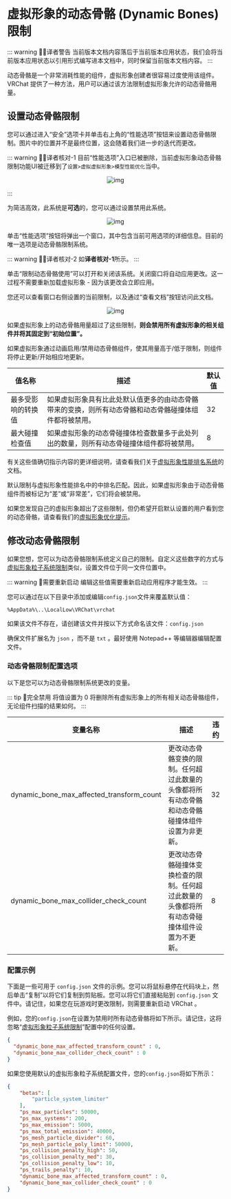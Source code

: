 # 虚拟形象的动态骨骼 (Dynamic Bones) 限制

::: warning 🧑‍💻译者警告
当前版本文档内容落后于当前版本应用状态，我们会将当前版本应用状态以引用形式编写进本文档中，同时保留当前版本文档内容。
:::

动态骨骼是一个非常消耗性能的组件，虚拟形象创建者很容易过度使用该组件。VRChat 提供了一种方法，用户可以通过该方法限制虚拟形象允许的动态骨骼用量。

## 设置动态骨骼限制

您可以通过进入“安全”选项卡并单击右上角的“性能选项”按钮来设置动态骨骼限制。图片中的位置并不是最终位置，这会随着我们进一步的迭代而更改。

::: warning 🧑‍💻译者核对-1
目前“性能选项”入口已被删除，当前虚拟形象动态骨骼限制功能UI被迁移到了`设置>虚拟虚拟形象>模型性能优化`当中。

<center>

![img](/docs.vrchat.com/images/avatar-dynamic-bone-limits-proof-1.png)

</center>

:::

为简洁高效，此系统是**可选**的，您可以通过设置禁用此系统。

<center>

![img](/docs.vrchat.com/images/avatar-dynamic-bone-limits-1.png)

</center>

单击“性能选项”按钮将弹出一个窗口，其中包含当前可用选项的详细信息。目前的唯一选项是动态骨骼限制系统。

::: warning 🧑‍💻译者核对-2
如**译者核对-1**所示。
:::

单击“限制动态骨骼使用”可以打开和关闭该系统。关闭窗口将自动应用更改。这一过程不需要重新加载虚拟形象 - 因为该更改会立即应用。

您还可以查看窗口右侧设置的当前限制，以及通过“查看文档”按钮访问此文档。

<center>

![img](/docs.vrchat.com/images/avatar-dynamic-bone-limits-2.png)

</center>

如果虚拟形象上的动态骨骼用量超过了这些限制，**则会禁用所有虚拟形象的相关组件并将其固定到“初始位置”。**

如果虚拟形象通过动画启用/禁用动态骨骼组件，使其用量高于/低于限制，则组件将停止更新/开始相应地更新。

| 值名称             | 描述                                                                                                   | 默认值 |
| ------------------ | ------------------------------------------------------------------------------------------------------ | ------ |
| 最多受影响的转换值 | 如果虚拟形象具有比此处默认值更多的由动态骨骼带来的变换，则所有动态骨骼和动态骨骼碰撞体组件都将被禁用。 | 32     |
| 最大碰撞检查值     | 如果虚拟形象的动态骨碰撞体检查数量多于此处列出的数量，则所有动态骨碰撞体组件都将被禁用。               | 8      |

有关这些值确切指示内容的更详细说明，请查看我们关于[虚拟形象性能排名系统](../../creators.vrchat.com/avatars/avatar-performance-ranking-system.md)的文档。

默认限制与虚拟形象性能排名中的中排名匹配。因此，如果虚拟形象由于动态骨骼组件而被标记为“差”或“非常差”，它们将会被禁用。

如果您发现自己的虚拟形象超出了这些限制，但仍希望开启默认设置的用户看到您的动态骨骼，请查看我们的[虚拟形象优化提示](../../creators.vrchat.com/avatars/avatar-optimizing-tips.md)。

## 修改动态骨骼限制

如果您想，您可以为动态骨骼限制系统定义自己的限制。自定义这些数字的方式与[虚拟形象粒子系统限制](./avatar-particle-system-limits.md)类似，设置文件位于同一文件位置中。

::: warning 🚧需要重新启动
编辑这些值需要重新启动应用程序才能生效。
:::

您可以通过在以下目录中添加或编辑`config.json`文件来覆盖默认值：

`%AppData%\..\LocalLow\VRChat\vrchat`

如果该文件不存在，请创建该文件并按以下方式命名该文件：`config.json`

确保文件扩展名为 `json` ，而不是 `txt` 。最好使用 Notepad++ 等编辑器编辑配置文件。

### 动态骨骼限制配置选项

以下是您可以为动态骨骼限制系统更改的变量。

::: tip 📘完全禁用
将值设置为 0 将删除所有虚拟形象上的所有相关动态骨骼组件，无论组件扫描的结果如何。
:::

| 变量名称                                  | 描述                                                                                           | 违约 |
| ----------------------------------------- | ---------------------------------------------------------------------------------------------- | ---- |
| dynamic_bone_max_affected_transform_count | 更改动态骨骼变换的限制。任何超过此数量的头像都将所有动态骨骼和动态骨骼碰撞体组件设置为非更新。 | 32   |
| dynamic_bone_max_collider_check_count     | 更改动态骨骼碰撞体变换检查的限制。任何超过此数量的头像都将所有动态骨碰撞体组件设置为不更新。   | 8    |

### 配置示例

下面是一些可用于 `config.json` 文件的示例。您可以将鼠标悬停在代码块上，然后单击“复制”以将它们复制到剪贴板。您可以将它们直接粘贴到 `config.json` 文件中。请记住，如果您在玩游戏时更改限制，则需要重新启动 VRChat 。

例如，您的`config.json`在设置为禁用时所有动态骨骼将如下所示。请记住，这将忽略“[虚拟形象粒子系统限制](./avatar-particle-system-limits.md)”配置中的任何设置。

```json
{
  "dynamic_bone_max_affected_transform_count" : 0,
  "dynamic_bone_max_collider_check_count" : 0
}
```

如果您使用默认的虚拟形象粒子系统配置文件，您的`config.json`将如下所示：

```json
{
	"betas": [
		"particle_system_limiter"
	],
	"ps_max_particles": 50000,
	"ps_max_systems": 200,
	"ps_max_emission": 5000,
	"ps_max_total_emission": 40000,
	"ps_mesh_particle_divider": 60,
	"ps_mesh_particle_poly_limit": 50000,
	"ps_collision_penalty_high": 50,
	"ps_collision_penalty_med": 30,
	"ps_collision_penalty_low": 10,
	"ps_trails_penalty": 10,
	"dynamic_bone_max_affected_transform_count" : 0,
	"dynamic_bone_max_collider_check_count" : 0
}
```
